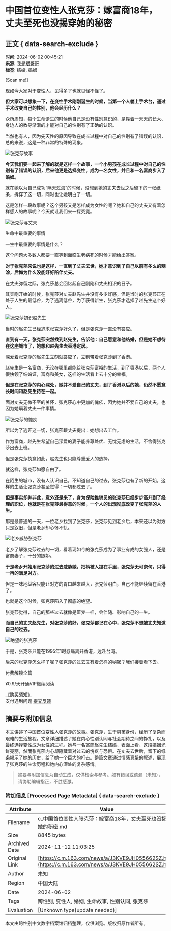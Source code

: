 # 中国首位变性人张克莎：嫁富商18年，丈夫至死也没揭穿她的秘密

## 正文 { data-search-exclude }


**时间**: 2024-06-02 00:45:21  
**来源**: [我是斌哥哥](https://www.163.com/dy/media/T1698692868744.html)  
**标签**: 结婚, 婚姻  

[Scan me!]

现如今大家对于变性人，见得多了也就见怪不怪了。

**但大家可以想象一下，在变性手术刚刚诞生的时候，当第一个人躺上手术台，通过手术改变自己的性别，他会经历什么？**

众所周知，每个生命诞生的时候他自己是没有性别意识的，是靠着一天天的长大、身边人的教导渐渐的才能对自己的性别有了正确的认识。

当然也有人，因为先天性的原因导致在成长过程中对自己的性别有了错误的认识，总的来说，这是一种非常的特殊的现象。

![张克莎故事](https://nimg.ws.126.net/?url=http%3A%2F%2Fdingyue.ws.126.net%2F2024%2F0602%2F7794cda9j00seeuix000vd000hs00f0m.jpg&thumbnail=660x2147483647&quality=80&type=jpg)

**今天我们要一起来了解的就是这样一个故事，一个小男孩在成长过程中对自己的性别有了错误的认识，后来他更是选择变性，成为一名女性，并且和一名富商步入了婚姻。**

就在她以为自己成功“瞒天过海”的时候，没想到她的丈夫去世之后留下的一张纸条，拆穿了这一切，同时也让她明白了一切。

这是怎样一段故事呢？这个男孩又是怎样成为女性的呢？她和自己的丈夫又有着怎样感人的故事呢？今天就让我们来一探究竟。

![张克莎与丈夫](https://nimg.ws.126.net/?url=http%3A%2F%2Fdingyue.ws.126.net%2F2024%2F0602%2F3c485134j00seeuix000jd000hs005xm.jpg&thumbnail=660x2147483647&quality=80&type=jpg)

生命中最重要的事情

一生中最重要的事情是什么？

这个问题大多数人都要一直等到面临生老病死的时候才能给出答案。

**对于张克莎来说也是这样，一直到了丈夫去世，她才意识到了自己以前有多么的糊涂，后悔为什么没能好好陪伴丈夫。**

在丈夫弥留之际，张克莎总会回忆起自己刚刚和丈夫相识的日子。

其实刚开始的时候，张克莎对丈夫赵先生并没有多少好感，但是当时的张克莎正在处于人生的最低谷，为了逃离低谷，为了获得新生，张克莎才选择了赵先生这个好人。

![张克莎初识赵先生](https://nimg.ws.126.net/?url=http%3A%2F%2Fdingyue.ws.126.net%2F2024%2F0602%2F7e212be5j00seeuix000ld000hs00c8m.jpg&thumbnail=660x2147483647&quality=80&type=jpg)

当时的赵先生已经追求张克莎好久了，但是张克莎一直没有答应。

**直到有一天，张克莎突然找到赵先生，告诉他：自己愿意和他结婚，但是她不想待在这座城市了，她想和赵先生去香港定居。**

深爱着张克莎的赵先生立刻就答应了，立刻带着张克莎到了香港。

赵先生是一名富商，无论在哪里都能给张克莎富裕的生活，到了香港以后，两个人很快领了结婚证，富商和美女，这样的生活看上去十分的幸福。

**但是在张克莎的内心深处，她并不爱自己的丈夫，到了香港以后的她，仍然不愿意长时间和赵先生待在一起。**

面对丈夫无微不至的关怀，张克莎心中更加的愧疚，因为她并不爱自己的丈夫，也因为她瞒着丈夫一件事情。

![张克莎的愧疚](https://nimg.ws.126.net/?url=http%3A%2F%2Fdingyue.ws.126.net%2F2024%2F0602%2F6e1f0b80j00seeuix000xd000hs00d1m.jpg&thumbnail=660x2147483647&quality=80&type=jpg)

所以为了逃开这一切，张克莎跟丈夫提出：她想出去工作。

作为富商，赵先生希望自己深爱的妻子能养尊处优、无忧无虑的生活，不舍得张克莎出去上班。

但是张克莎执意如此，赵先生也只能尊重爱人的选择。

就这样，张克莎如愿自由了。

在陌生的城市，没有人认识自己，不知道自己的过去，张克莎也有了新的开始，这样的生活让张克莎甚至觉得：一切都过去了。

**但是事实却并非此，意外还是来了，身为保险推销员的张克莎已经步步高升到了经理的职位，也就是在张克莎最得意的时候，一个人的出现彻底改变了张克莎的人生。**

那是最普通的一天，一位老乡找到了张克莎，张克莎见到老乡后，本来还以为对方只是叙旧，但是老乡却心怀不轨。

![老乡威胁张克莎](https://nimg.ws.126.net/?url=http%3A%2F%2Fdingyue.ws.126.net%2F2024%2F0602%2Faffbd369j00seeuix0016d000hs00mam.jpg&thumbnail=660x2147483647&quality=80&type=jpg)

老乡了解张克莎过去的一切，看着现如今的张克莎成为了事业有成的女强人，还是富商妻子，十分的嫉妒。

**于是老乡开始用张克莎的过去威胁她，把柄被人捏在手里，张克莎无可奈何，只得一再的满足对方。**

但是一味地纵容只能让对方的胃口越来越大，张克莎明白，自己不能继续留在香港了。

也就是这个时候，张克莎陷入了彻底的绝望。

张克莎觉得，自己的那些过去就像是噩梦一样，会伴随、影响自己的一生。

**而自己的丈夫赵先生，对张克莎的好，张克莎都记在心中，张克莎不想被丈夫知道自己的过去。**

![绝望的张克莎](https://nimg.ws.126.net/?url=http%3A%2F%2Fdingyue.ws.126.net%2F2024%2F0602%2Fa4110459j00seeuix000vd000hs00dlm.jpg&thumbnail=660x2147483647&quality=80&type=jpg)

于是，张克莎只能在1995年1时忍痛离开香港，远赴台湾。

后来的张克莎怎么样了呢？张克莎的过去又有着怎样的秘密？我们接着看下去。

付费解锁全篇

¥0.9/天开通VIP继续阅读

[《购买须知》](https://www.163.com/special/0077450P/purchase_notes.html)  
支付遇到问题 [提交反馈](https://www.163.com/special/0077jt/userfeedback.html)

## 摘要与附加信息

<!-- tcd_abstract -->
本文讲述了中国首位变性人张克莎的故事。张克莎，生于男孩身份，经历了复杂而艰难的生活旅程。文章详细描述了她在内心性别认同与社会期待之间的挣扎，以及最终选择变性成为女性的过程。她与一名富商赵先生结婚，表面上看，这段婚姻光鲜亮丽，然而张克莎内心却隐藏着对过去的愧疚与恐惧。在丈夫去世后，留下的纸条揭示了她的历史，给了她一个巨大的打击。整篇文章通过情感真挚的叙述，展现了张克莎的生命历程和她内心深处的复杂感情。
<!-- tcd_abstract_end -->

> 摘要与附加信息为自动生成，仅供检索与参考。如有错误或遗漏（未知），请协助编辑指正，不胜感激。

### 附加信息 [Processed Page Metadata] { data-search-exclude }

| Attribute       | Value                                  |
|-----------------|----------------------------------------|
| Filename        | c_中国首位变性人张克莎：嫁富商18年，丈夫至死也没揭穿她的秘密.md                             |
| Size            | 8845 bytes                           |
| Archived Date   | 2024-11-12 11:03:25                             |
| Original Link   | [https://c.m.163.com/news/a/J3KVE9JH055662SZ.html](https://c.m.163.com/news/a/J3KVE9JH055662SZ.html)                       |
| Author          | 未知                               |
| Region          | 中国大陆                               |
| Date            | 2024-06-02                                 |
| Tags            | 跨性别, 变性人, 婚姻, 生命故事, 性别认同, 张克莎                                 |
| Evaluation            | [Unknown type(update needed)]                                 |
<!-- tcd_table_end -->

本文由跨性别中文数字档案馆归档整理，仅供浏览。版权归原作者所有。
